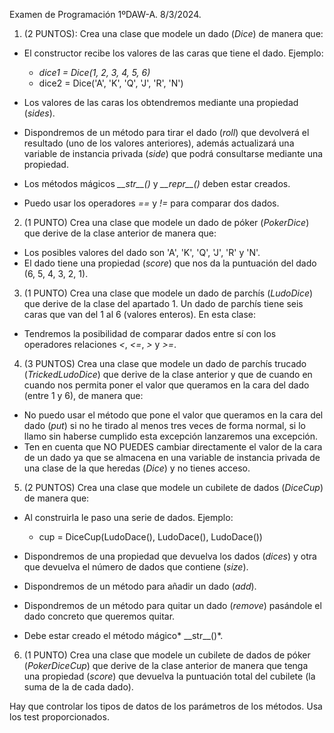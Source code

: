 Examen de Programación 1ºDAW-A. 8/3/2024.

1. (2 PUNTOS): Crea una clase que modele un dado (*Dice*) de manera que:

-   El constructor recibe los valores de las caras que tiene el dado.
    Ejemplo:

    -   *dice1 = Dice(1, 2, 3, 4, 5, 6)*
    -   dice2 = Dice('A', 'K', 'Q', 'J', 'R', 'N')

-   Los valores de las caras los obtendremos mediante una propiedad
    (*sides*).

-   Dispondremos de un método para tirar el dado (*roll*) que devolverá
    el resultado (uno de los valores anteriores), además actualizará una
    variable de instancia privada (*side*) que podrá consultarse
    mediante una propiedad.

-   Los métodos mágicos *\_\_str\_\_()* y *\_\_repr\_\_()* deben estar
    creados.

-   Puedo usar los operadores *==* y *!=* para comparar dos dados.

2. (1 PUNTO) Crea una clase que modele un dado de póker (*PokerDice*) que derive de la clase anterior de manera que:

-   Los posibles valores del dado son 'A', 'K', 'Q', 'J', 'R' y 'N'.
-   El dado tiene una propiedad (*score*) que nos da la puntuación del
    dado (6, 5, 4, 3, 2, 1).

3. (1 PUNTO) Crea una clase que modele un dado de parchís (*LudoDice*)
que derive de la clase del apartado 1. Un dado de parchís tiene seis
caras que van del 1 al 6 (valores enteros). En esta clase:

-   Tendremos la posibilidad de comparar dados entre sí con los
    operadores relaciones *\<*, *\<=*, *\>* y *\>=*.

4. (3 PUNTOS) Crea una clase que modele un dado de parchís trucado
(*TrickedLudoDice*) que derive de la clase anterior y que de cuando en
cuando nos permita poner el valor que queramos en la cara del dado
(entre 1 y 6), de manera que:

-   No puedo usar el método que pone el valor que queramos en la cara
    del dado (*put*) si no he tirado al menos tres veces de forma
    normal, si lo llamo sin haberse cumplido esta excepción lanzaremos
    una excepción.
-   Ten en cuenta que NO PUEDES cambiar directamente el valor de la cara
    de un dado ya que se almacena en una variable de instancia privada
    de una clase de la que heredas (*Dice*) y no tienes acceso.

5. (2 PUNTOS) Crea una clase que modele un cubilete de dados
(*DiceCup*) de manera que:

-   Al construirla le paso una serie de dados. Ejemplo:

    -   cup = DiceCup(LudoDace(), LudoDace(), LudoDace())

-   Dispondremos de una propiedad que devuelva los dados (*dices*) y
    otra que devuelva el número de dados que contiene (*size*).

-   Dispondremos de un método para añadir un dado (*add*).

-   Dispondremos de un método para quitar un dado (*remove*) pasándole
    el dado concreto que queremos quitar.

-   Debe estar creado el método mágico* \_\_str\_\_()*.

6. (1 PUNTO) Crea una clase que modele un cubilete de dados de póker
(*PokerDiceCup*) que derive de la clase anterior de manera que tenga una
propiedad (*score*) que devuelva la puntuación total del cubilete (la
suma de la de cada dado).

Hay que controlar los tipos de datos de los parámetros de los métodos. Usa los test proporcionados.